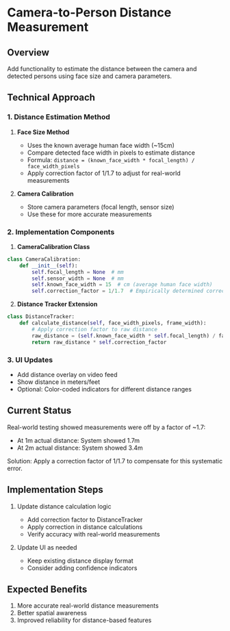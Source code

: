 # Camera-to-Person Distance Measurement

## Overview
Add functionality to estimate the distance between the camera and detected persons using face size and camera parameters.

## Technical Approach

### 1. Distance Estimation Method
1. **Face Size Method**
   - Uses the known average human face width (~15cm)
   - Compare detected face width in pixels to estimate distance
   - Formula: `distance = (known_face_width * focal_length) / face_width_pixels`
   - Apply correction factor of 1/1.7 to adjust for real-world measurements

2. **Camera Calibration**
   - Store camera parameters (focal length, sensor size)
   - Use these for more accurate measurements

### 2. Implementation Components

1. **CameraCalibration Class**
```python
class CameraCalibration:
    def __init__(self):
        self.focal_length = None  # mm
        self.sensor_width = None  # mm
        self.known_face_width = 15  # cm (average human face width)
        self.correction_factor = 1/1.7  # Empirically determined correction
```

2. **Distance Tracker Extension**
```python
class DistanceTracker:
    def calculate_distance(self, face_width_pixels, frame_width):
        # Apply correction factor to raw distance
        raw_distance = (self.known_face_width * self.focal_length) / face_width_pixels
        return raw_distance * self.correction_factor
```

### 3. UI Updates
- Add distance overlay on video feed
- Show distance in meters/feet
- Optional: Color-coded indicators for different distance ranges

## Current Status

Real-world testing showed measurements were off by a factor of ~1.7:
- At 1m actual distance: System showed 1.7m
- At 2m actual distance: System showed 3.4m

Solution: Apply a correction factor of 1/1.7 to compensate for this systematic error.

## Implementation Steps

1. Update distance calculation logic
   - Add correction factor to DistanceTracker
   - Apply correction in distance calculations
   - Verify accuracy with real-world measurements

2. Update UI as needed
   - Keep existing distance display format
   - Consider adding confidence indicators

## Expected Benefits
1. More accurate real-world distance measurements
2. Better spatial awareness
3. Improved reliability for distance-based features